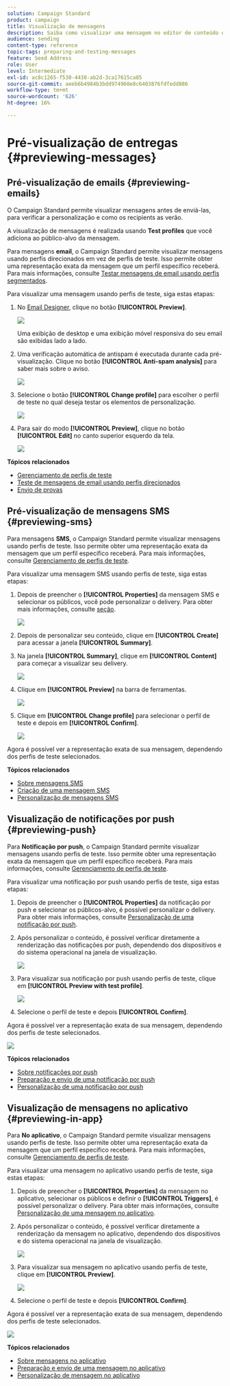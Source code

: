```yaml
---
solution: Campaign Standard
product: campaign
title: Visualização de mensagens
description: Saiba como visualizar uma mensagem no editor de conteúdo ou no Designer de email.
audience: sending
content-type: reference
topic-tags: preparing-and-testing-messages
feature: Seed Address
role: User
level: Intermediate
exl-id: ac8c1265-f530-4438-ab2d-3ca17615ca85
source-git-commit: aeeb6b4984b3bdd974960e8c6403876fdfedd886
workflow-type: tm+mt
source-wordcount: '626'
ht-degree: 16%

---
```


# Pré-visualização de entregas {#previewing-messages}

## Pré-visualização de emails {#previewing-emails}

O Campaign Standard permite visualizar mensagens antes de enviá-las, para verificar a personalização e como os recipients as verão.

A visualização de mensagens é realizada usando **Test profiles** que você adiciona ao público-alvo da mensagem.

Para mensagens **email**, o Campaign Standard permite visualizar mensagens usando perfis direcionados em vez de perfis de teste. Isso permite obter uma representação exata da mensagem que um perfil específico receberá. Para mais informações, consulte [Testar mensagens de email usando perfis segmentados](../../sending/using/testing-messages-using-target.md).

Para visualizar uma mensagem usando perfis de teste, siga estas etapas:

1. No [Email Designer](../../designing/using/designing-content-in-adobe-campaign.md), clique no botão **[!UICONTROL Preview]**.

   ![](assets/sending_preview.png)

   Uma exibição de desktop e uma exibição móvel responsiva do seu email são exibidas lado a lado.

1. Uma verificação automática de antispam é executada durante cada pré-visualização. Clique no botão **[!UICONTROL Anti-spam analysis]** para saber mais sobre o aviso.

   ![](assets/sending_anti-spam_analysis.png)

1. Selecione o botão **[!UICONTROL Change profile]** para escolher o perfil de teste no qual deseja testar os elementos de personalização.

   ![](assets/sending_test-profile.png)

1. Para sair do modo **[!UICONTROL Preview]**, clique no botão **[!UICONTROL Edit]** no canto superior esquerdo da tela.

   ![](assets/sending_preview_edit.png)

**Tópicos relacionados**

* [Gerenciamento de perfis de teste](../../audiences/using/managing-test-profiles.md)
* [Teste de mensagens de email usando perfis direcionados](../../sending/using/testing-messages-using-target.md)
* [Envio de provas](../../sending/using/sending-proofs.md)

## Pré-visualização de mensagens SMS {#previewing-sms}

Para mensagens **SMS**, o Campaign Standard permite visualizar mensagens usando perfis de teste. Isso permite obter uma representação exata da mensagem que um perfil específico receberá. Para mais informações, consulte [Gerenciamento de perfis de teste](../../audiences/using/managing-test-profiles.md).

Para visualizar uma mensagem SMS usando perfis de teste, siga estas etapas:

1. Depois de preencher o **[!UICONTROL Properties]** da mensagem SMS e selecionar os públicos, você pode personalizar o delivery. Para obter mais informações, consulte [seção](../../channels/using/personalizing-sms-messages.md).

   ![](assets/sms_preview.png)

1. Depois de personalizar seu conteúdo, clique em **[!UICONTROL Create]** para acessar a janela **[!UICONTROL Summary]**.

1. Na janela **[!UICONTROL Summary]**, clique em **[!UICONTROL Content]** para começar a visualizar seu delivery.

   ![](assets/sms_preview_2.png)

1. Clique em **[!UICONTROL Preview]** na barra de ferramentas.

   ![](assets/sms_preview_3.png)

1. Clique em **[!UICONTROL Change profile]** para selecionar o perfil de teste e depois em **[!UICONTROL Confirm]**.

   ![](assets/sms_preview_4.png)

Agora é possível ver a representação exata de sua mensagem, dependendo dos perfis de teste selecionados.

**Tópicos relacionados**

* [Sobre mensagens SMS](../../channels/using/about-sms-messages.md)
* [Criação de uma mensagem SMS](../../channels/using/creating-an-sms-message.md)
* [Personalização de mensagens SMS](../../channels/using/personalizing-sms-messages.md)

## Visualização de notificações por push {#previewing-push}

Para **Notificação por push**, o Campaign Standard permite visualizar mensagens usando perfis de teste. Isso permite obter uma representação exata da mensagem que um perfil específico receberá. Para mais informações, consulte [Gerenciamento de perfis de teste](../../audiences/using/managing-test-profiles.md).

Para visualizar uma notificação por push usando perfis de teste, siga estas etapas:

1. Depois de preencher o **[!UICONTROL Properties]** da notificação por push e selecionar os públicos-alvo, é possível personalizar o delivery. Para obter mais informações, consulte [Personalização de uma notificação por push](../../channels/using/customizing-a-push-notification.md).

1. Após personalizar o conteúdo, é possível verificar diretamente a renderização das notificações por push, dependendo dos dispositivos e do sistema operacional na janela de visualização.

   ![](assets/push_preview.png)

1. Para visualizar sua notificação por push usando perfis de teste, clique em **[!UICONTROL Preview with test profile]**.

   ![](assets/push_preview_2.png)

1. Selecione o perfil de teste e depois **[!UICONTROL Confirm]**.

Agora é possível ver a representação exata de sua mensagem, dependendo dos perfis de teste selecionados.

![](assets/push_preview_3.png)

**Tópicos relacionados**

* [Sobre notificações por push](../../channels/using/about-push-notifications.md)
* [Preparação e envio de uma notificação por push](../../channels/using/preparing-and-sending-a-push-notification.md)
* [Personalização de uma notificação por push](../../channels/using/customizing-a-push-notification.md)

## Visualização de mensagens no aplicativo {#previewing-in-app}

Para **No aplicativo**, o Campaign Standard permite visualizar mensagens usando perfis de teste. Isso permite obter uma representação exata da mensagem que um perfil específico receberá. Para mais informações, consulte [Gerenciamento de perfis de teste](../../audiences/using/managing-test-profiles.md).

Para visualizar uma mensagem no aplicativo usando perfis de teste, siga estas etapas:

1. Depois de preencher o **[!UICONTROL Properties]** da mensagem no aplicativo, selecionar os públicos e definir o **[!UICONTROL Triggers]**, é possível personalizar o delivery. Para obter mais informações, consulte [Personalização de uma mensagem no aplicativo](../../channels/using/customizing-an-in-app-message.md).

1. Após personalizar o conteúdo, é possível verificar diretamente a renderização da mensagem no aplicativo, dependendo dos dispositivos e do sistema operacional na janela de visualização.

   ![](assets/in_app_preview.png)

1. Para visualizar sua mensagem no aplicativo usando perfis de teste, clique em **[!UICONTROL Preview]**.

   ![](assets/in_app_preview_2.png)

1. Selecione o perfil de teste e depois **[!UICONTROL Confirm]**.

Agora é possível ver a representação exata de sua mensagem, dependendo dos perfis de teste selecionados.

![](assets/in_app_preview_3.png)

**Tópicos relacionados**

* [Sobre mensagens no aplicativo](../../channels/using/about-in-app-messaging.md)
* [Preparação e envio de uma mensagem no aplicativo](../../channels/using/preparing-and-sending-an-in-app-message.md)
* [Personalização de mensagem no aplicativo](../../channels/using/customizing-an-in-app-message.md)
